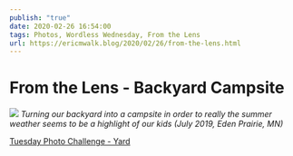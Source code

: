 ```yaml
---
publish: "true"
date: 2020-02-26 16:54:00
tags: Photos, Wordless Wednesday, From the Lens
url: https://ericmwalk.blog/2020/02/26/from-the-lens.html
---
```


# From the Lens - Backyard Campsite

![](https://ericmwalk.blog/uploads/2021/9d9f8ded76.jpg)
*Turning our backyard into a campsite in order to really the summer weather seems to be a highlight of our kids (July 2019, Eden Prairie, MN)*

<a href="https://dutchgoesthephoto.net/2020/02/18/tuesday-photo-challenge-number/">Tuesday Photo Challenge - Yard</a>
